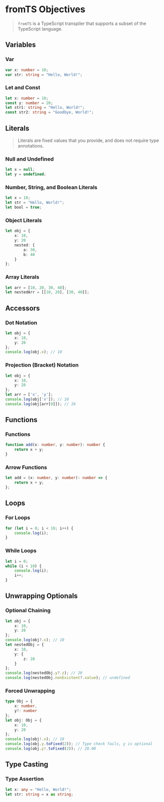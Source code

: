 # fromTS Objectives

> `fromTS` is a TypeScript transpiler that supports a subset of the TypeScript language.


## Variables

### Var
 
```typescript
var x: number = 10;
var str: string = "Hello, World!";
```

### Let and Const

```typescript
let x: number = 10;
const y: number = 20;
let str1: string = "Hello, World!";
const str2: string = "Goodbye, World!";
```

## Literals

> Literals are fixed values that you provide, and does not require type annotations.

### Null and Undefined

```typescript
let x = null;
let y = undefined;
```

### Number, String, and Boolean Literals

```typescript
let x = 10;
let str = "Hello, World!";
let bool = true;
```

### Object Literals

```typescript
let obj = {
    x: 10,
    y: 20
    nested: {
        a: 30,
        b: 40
    }
};
```

### Array Literals

```typescript
let arr = [10, 20, 30, 40];
let nestedArr = [[10, 20], [30, 40]];
```

## Accessors

### Dot Notation

```typescript
let obj = {
    x: 10,
    y: 20
};
console.log(obj.x); // 10
```

### Projection (Bracket) Notation
    
```typescript
let obj = {
    x: 10,
    y: 20
};
let arr = ['x', 'y'];
console.log(obj['x']); // 10
console.log(obj[arr[0]]); // 10
```

## Functions

### Functions

```typescript
function add(x: number, y: number): number {
    return x + y;
}
```

### Arrow Functions

```typescript
let add = (x: number, y: number): number => {
    return x + y;
};
```

## Loops

### For Loops

```typescript
for (let i = 0; i < 10; i++) {
    console.log(i);
}
```

### While Loops

```typescript
let i = 0;
while (i < 10) {
    console.log(i);
    i++;
}
```

## Unwrapping Optionals

### Optional Chaining

```typescript
let obj = {
    x: 10,
    y: 20
};
console.log(obj?.x); // 10
let nestedObj = {
    x: 10,
    y: {
        z: 20
    }
};
console.log(nestedObj.y?.z); // 20
console.log(nestedObj.nonExistent?.value); // undefined
```

### Forced Unwrapping

```typescript
type Obj = {
    x: number,
    y?: number
};
let obj: Obj = {
    x: 10,
    y: 20
};
console.log(obj!.x); // 10
console.log(obj.y.toFixed(2)); // Type check fails, y is optional
console.log(obj.y!.toFixed(2)); // 20.00
```

## Type Casting

### Type Assertion

```typescript
let x: any = "Hello, World!";
let str: string = x as string;
```


